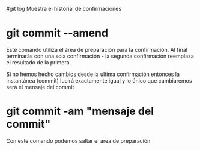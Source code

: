 #git log
Muestra el historial de confirmaciones


# git commit --amend

Este comando utiliza el área de preparación para la confirmación.
Al final terminarás con una sola confirmación - la segunda confirmación reemplaza el resultado de la primera.

Si no hemos hecho cambios desde la ultima confirmación entonces la instantánea (commit) lucirá exactamente igual y lo único que cambiaremos será el mensaje del commit

# git commit -am "mensaje del commit"
Con este comando podemos saltar el área de preparación
